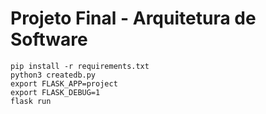 # Projeto Final - Arquitetura de Software

    pip install -r requirements.txt
    python3 createdb.py
    export FLASK_APP=project
    export FLASK_DEBUG=1
    flask run
